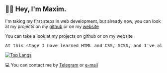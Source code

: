 ## 🐱‍👤 Hey, I'm Maxim.

I'm taking my first steps in web development, but already now, you can look at my projects on my [github](https://github.com/bozzhik) or on my [website](https://bozzhik.github.io/works/)

You can take a look at my projects on github or on my website
<pre>
At this stage I have learned <kbd>HTML and CSS</kbd>, <kbd>SCSS</kbd>, and I've already started learning <kbd>JavaScript</kbd>
</pre>

[![Top Langs](https://github-readme-stats.vercel.app/api/top-langs/?username=bozzhik&layout=compact&theme=dark)](https://github.com/anuraghazra/github-readme-stats)

💻 You can contact me by [Telegram](https://t.me/bozzhik) or [e-mail](mailto:bozzhik@ya.ru)
